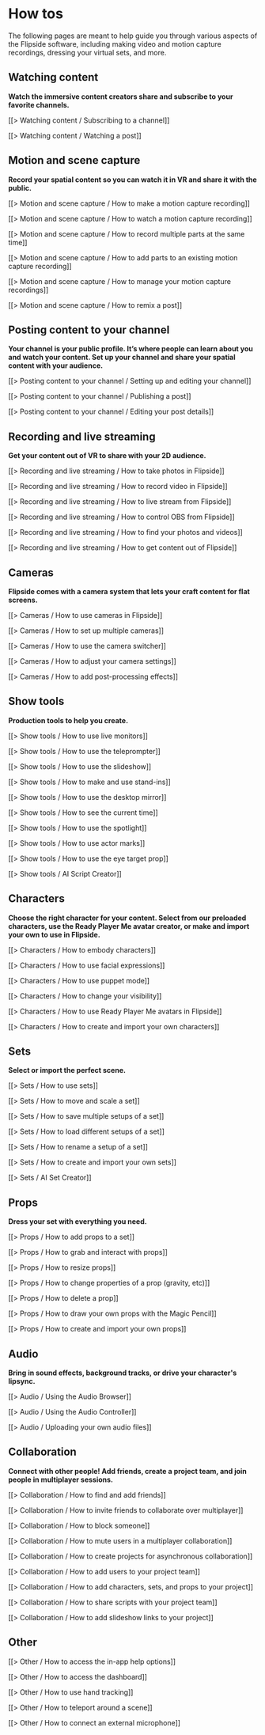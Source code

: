 # How tos

The following pages are meant to help guide you through various aspects of the Flipside software, including making video and motion capture recordings, dressing your virtual sets, and more.

## Watching content
**Watch the immersive content creators share and subscribe to your favorite channels.**

[[> Watching content / Subscribing to a channel]]

[[> Watching content / Watching a post]]

## Motion and scene capture
**Record your spatial content so you can watch it in VR and share it with the public.**

[[> Motion and scene capture / How to make a motion capture recording]]

[[> Motion and scene capture / How to watch a motion capture recording]]

[[> Motion and scene capture / How to record multiple parts at the same time]]

[[> Motion and scene capture / How to add parts to an existing motion capture recording]]

[[> Motion and scene capture / How to manage your motion capture recordings]]

[[> Motion and scene capture / How to remix a post]]

## Posting content to your channel
**Your channel is your public profile.  It’s where people can learn about you and watch your content.  Set up your channel and share your spatial content with your audience.**

[[> Posting content to your channel / Setting up and editing your channel]]

[[> Posting content to your channel / Publishing a post]]

[[> Posting content to your channel / Editing your post details]]

## Recording and live streaming
**Get your content out of VR to share with your 2D audience.**

[[> Recording and live streaming / How to take photos in Flipside]]

[[> Recording and live streaming / How to record video in Flipside]]

[[> Recording and live streaming / How to live stream from Flipside]]

[[> Recording and live streaming / How to control OBS from Flipside]]

[[> Recording and live streaming / How to find your photos and videos]]

[[> Recording and live streaming / How to get content out of Flipside]]

## Cameras
**Flipside comes with a camera system that lets your craft content for flat screens.**

[[> Cameras / How to use cameras in Flipside]]

[[> Cameras / How to set up multiple cameras]]

[[> Cameras / How to use the camera switcher]]

[[> Cameras / How to adjust your camera settings]]

[[> Cameras / How to add post-processing effects]]

## Show tools
**Production tools to help you create.**

[[> Show tools / How to use live monitors]]

[[> Show tools / How to use the teleprompter]]

[[> Show tools / How to use the slideshow]]

[[> Show tools / How to make and use stand-ins]]

[[> Show tools / How to use the desktop mirror]]

[[> Show tools / How to see the current time]]

[[> Show tools / How to use the spotlight]]

[[> Show tools / How to use actor marks]]

[[> Show tools / How to use the eye target prop]]

[[> Show tools / AI Script Creator]]

## Characters
**Choose the right character for your content.  Select from our preloaded characters, use the Ready Player Me avatar creator, or make and import your own to use in Flipside.**

[[> Characters / How to embody characters]]

[[> Characters / How to use facial expressions]]

[[> Characters / How to use puppet mode]]

<!-- [[> Characters / How to use your Meta Avatar in Flipside]] -->

[[> Characters / How to change your visibility]]

[[> Characters / How to use Ready Player Me avatars in Flipside]]

[[> Characters / How to create and import your own characters]]

## Sets
**Select or import the perfect scene.**

[[> Sets / How to use sets]]

[[> Sets / How to move and scale a set]]

[[> Sets / How to save multiple setups of a set]]

[[> Sets / How to load different setups of a set]]

[[> Sets / How to rename a setup of a set]]

[[> Sets / How to create and import your own sets]]

[[> Sets / AI Set Creator]]

## Props
**Dress your set with everything you need.**

[[> Props / How to add props to a set]]

[[> Props / How to grab and interact with props]]

[[> Props / How to resize props]]

[[> Props / How to change properties of a prop (gravity, etc)]]

[[> Props / How to delete a prop]]

[[> Props / How to draw your own props with the Magic Pencil]]

[[> Props / How to create and import your own props]]

## Audio
**Bring in sound effects, background tracks, or drive your character's lipsync.**

[[> Audio / Using the Audio Browser]]

[[> Audio / Using the Audio Controller]]

[[> Audio / Uploading your own audio files]]

## Collaboration
**Connect with other people!  Add friends, create a project team, and join people in multiplayer sessions.**

[[> Collaboration / How to find and add friends]]

[[> Collaboration / How to invite friends to collaborate over multiplayer]]

[[> Collaboration / How to block someone]]

[[> Collaboration / How to mute users in a multiplayer collaboration]]

[[> Collaboration / How to create projects for asynchronous collaboration]]

[[> Collaboration / How to add users to your project team]]

[[> Collaboration / How to add characters, sets, and props to your project]]

[[> Collaboration / How to share scripts with your project team]]

[[> Collaboration / How to add slideshow links to your project]]

## Other

[[> Other / How to access the in-app help options]]

[[> Other / How to access the dashboard]]

[[> Other / How to use hand tracking]]

[[> Other / How to teleport around a scene]]

[[> Other / How to connect an external microphone]]

<!-- [[> Other / How to export video and depth maps]]

[[> Other / How to export motion capture data]]

[[> Other / How to export audio data]]

[[> Other / How to use Mixed Reality mode]] 

[[> Other / How to use Vive trackers for full body tracking]] 

[[> Other / How to use a Perception Neuron motion capture suit]] -->
